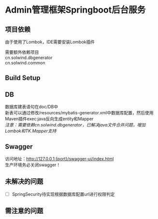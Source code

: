 # **Admin管理框架Springboot后台服务**

## 项目依赖
由于使用了Lombok，IDE需要安装Lombok插件

需要额外依赖项目  
cn.solwind.dbgenerator  
cn.solwind.common

## Build Setup


## DB
数据库建表语句在doc/DB中  
新表可以通过修改/resources/mybatis-generator.xml中数据库配置，然后使用Maven插件exec:java反向生成entity和Mapper  
_注意：需要依赖cn.solwind.dbgenerator，已解决java文件合并问题，增加Lombok和TK.Mapper支持_

## Swagger
访问地址：http://127.0.0.1:{port}/swagger-ui/index.html  
生产环境务必关闭swagger！

## 未解决的问题
- [ ] SpringSecurity待实现根据数据库配置url进行权限判定

## 需注意的问题
